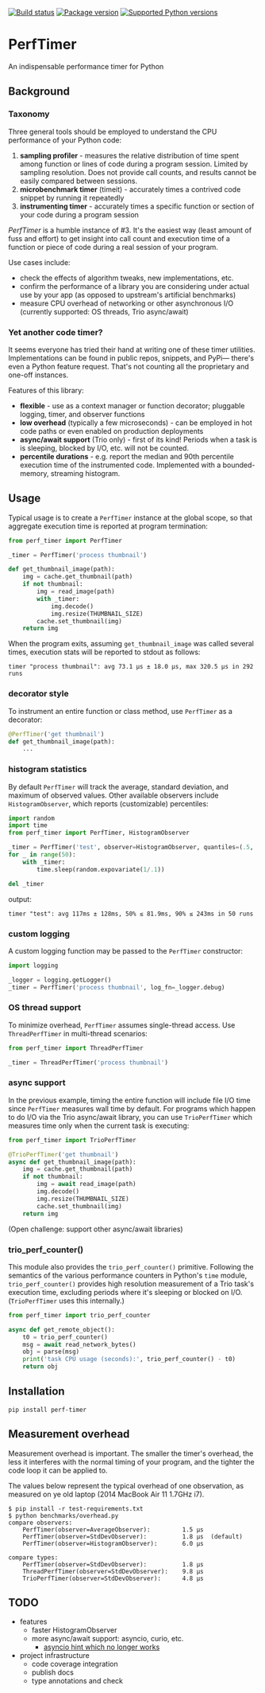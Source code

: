 [![Build status](https://img.shields.io/github/workflow/status/belm0/perf-timer/CI)](https://github.com/belm0/perf-timer/actions/workflows/ci.yml?query=branch%3Amaster+)
[![Package version](https://img.shields.io/pypi/v/perf-timer.svg)](https://pypi.org/project/perf-timer)
[![Supported Python versions](https://img.shields.io/pypi/pyversions/perf-timer.svg)](https://pypi.org/project/perf-timer)

# PerfTimer

An indispensable performance timer for Python

## Background
### Taxonomy
Three general tools should be employed to
understand the CPU performance of your Python code:
  1. **sampling profiler** - measures the relative
  distribution of time spent among function or
  lines of code during a program session.  Limited by
  sampling resolution.  Does not provide call counts,
  and results cannot be easily compared between sessions.
  2. **microbenchmark timer** (timeit) - accurately
  times a contrived code snippet by running it repeatedly
  3. **instrumenting timer** - accurately times a specific
  function or section of your code during a program
  session

_PerfTimer_ is a humble instance of #3.  It's the easiest
way (least amount of fuss and effort) to get insight into
call count and execution time of a function or piece
of code during a real session of your program.

Use cases include:
  * check the effects of algorithm tweaks, new implementations, etc.
  * confirm the performance of a library you are considering under
  actual use by your app (as opposed to upstream's artificial
  benchmarks)
  * measure CPU overhead of networking or other asynchronous I/O
  (currently supported: OS threads, Trio async/await)

### Yet another code timer?

It seems everyone has tried their hand at writing one of these timer
utilities.  Implementations can be found in public repos, snippets, and PyPi—
there's even a Python feature request.  That's not counting all the
proprietary and one-off instances.

Features of this library:

  * **flexible** - use as a context manager or function decorator;
  pluggable logging, timer, and observer functions
  * **low overhead** (typically a few microseconds) - can be
  employed in hot code paths or even enabled on production deployments
  * **async/await support** (Trio only) - first of its kind!  Periods when a task is
  is sleeping, blocked by I/O, etc. will not be counted.
  * **percentile durations** - e.g. report the median and 90th percentile
  execution time of the instrumented code.  Implemented with a bounded-memory,
  streaming histogram.

## Usage

Typical usage is to create a `PerfTimer` instance at the global
scope, so that aggregate execution time is reported at program termination:

```python
from perf_timer import PerfTimer

_timer = PerfTimer('process thumbnail')

def get_thumbnail_image(path):
    img = cache.get_thumbnail(path)
    if not thumbnail:
        img = read_image(path)
        with _timer:
            img.decode()
            img.resize(THUMBNAIL_SIZE)
        cache.set_thumbnail(img)
    return img
```

When the program exits, assuming `get_thumbnail_image` was called
several times, execution stats will be reported to stdout as
follows:

```
timer "process thumbnail": avg 73.1 µs ± 18.0 µs, max 320.5 µs in 292 runs
```

### decorator style

To instrument an entire function or class method, use `PerfTimer`
as a decorator:

```python
@PerfTimer('get thumbnail')
def get_thumbnail_image(path):
    ...
```

### histogram statistics

By default `PerfTimer` will track the average, standard deviation, and maximum
of observed values.  Other available observers include `HistogramObserver`,
which reports (customizable) percentiles:

```python
import random
import time
from perf_timer import PerfTimer, HistogramObserver

_timer = PerfTimer('test', observer=HistogramObserver, quantiles=(.5, .9))
for _ in range(50):
    with _timer:
        time.sleep(random.expovariate(1/.1))

del _timer
```
output:
```
timer "test": avg 117ms ± 128ms, 50% ≤ 81.9ms, 90% ≤ 243ms in 50 runs
```

### custom logging

A custom logging function may be passed to the `PerfTimer`
constructor:

```python
import logging

_logger = logging.getLogger()
_timer = PerfTimer('process thumbnail', log_fn=_logger.debug)
```

### OS thread support

To minimize overhead, `PerfTimer` assumes single-thread access.  Use
`ThreadPerfTimer` in multi-thread scenarios:

```python
from perf_timer import ThreadPerfTimer

_timer = ThreadPerfTimer('process thumbnail')
```

### async support

In the previous example, timing the entire function will include file
I/O time since `PerfTimer` measures wall time by default.  For programs
which happen to do I/O via the Trio async/await library, you
can use `TrioPerfTimer` which measures time only when the current task
is executing:

```python
from perf_timer import TrioPerfTimer

@TrioPerfTimer('get thumbnail')
async def get_thumbnail_image(path):
    img = cache.get_thumbnail(path)
    if not thumbnail:
        img = await read_image(path)
        img.decode()
        img.resize(THUMBNAIL_SIZE)
        cache.set_thumbnail(img)
    return img
```

(Open challenge: support other async/await libraries)

### trio_perf_counter()

This module also provides the `trio_perf_counter()` primitive.
Following the semantics of the various performance counters in Python's `time`
module, `trio_perf_counter()` provides high resolution measurement of a Trio
task's execution time, excluding periods where it's sleeping or blocked on I/O.
(`TrioPerfTimer` uses this internally.)

```python
from perf_timer import trio_perf_counter

async def get_remote_object():
    t0 = trio_perf_counter()
    msg = await read_network_bytes()
    obj = parse(msg)
    print('task CPU usage (seconds):', trio_perf_counter() - t0)
    return obj
```

## Installation

```shell
pip install perf-timer
```

## Measurement overhead

Measurement overhead is important.  The smaller the timer's overhead, the
less it interferes with the normal timing of your program, and the tighter
the code loop it can be applied to.

The values below represent the typical overhead of one observation, as measured
on ye old laptop (2014 MacBook Air 11 1.7GHz i7).

```
$ pip install -r test-requirements.txt
$ python benchmarks/overhead.py
compare observers:
    PerfTimer(observer=AverageObserver):         1.5 µs
    PerfTimer(observer=StdDevObserver):          1.8 µs  (default)
    PerfTimer(observer=HistogramObserver):       6.0 µs

compare types:
    PerfTimer(observer=StdDevObserver):          1.8 µs
    ThreadPerfTimer(observer=StdDevObserver):    9.8 µs
    TrioPerfTimer(observer=StdDevObserver):      4.8 µs
```

## TODO
  * features
    * faster HistogramObserver
    * more async/await support: asyncio, curio, etc.
      * [asyncio hint which no longer works](https://stackoverflow.com/revisions/34827291/3)
  * project infrastructure
    * code coverage integration
    * publish docs
    * type annotations and check
